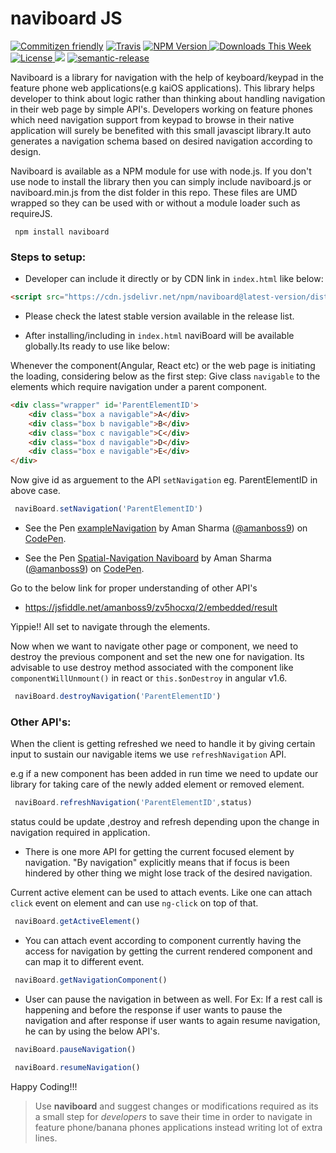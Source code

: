 # naviboard JS

[![Commitizen friendly](https://img.shields.io/badge/commitizen-friendly-brightgreen.svg)](http://commitizen.github.io/cz-cli/)
[![Travis](https://img.shields.io/travis/amanboss9/naviboard.svg)](https://travis-ci.org/amanboss9/naviboard.svg?branch=master)
[ ![NPM Version](http://img.shields.io/npm/v/naviboard.svg?style=flat) ](https://www.npmjs.com/package/naviboard)
[ ![Downloads This Week](http://img.shields.io/npm/dm/naviboard.svg?style=flat) ](https://www.npmjs.com/package/naviboard)
[ ![License](http://img.shields.io/npm/l/naviboard.svg?style=flat) ](https://www.npmjs.com/package/naviboard)
[![](https://data.jsdelivr.com/v1/package/npm/naviboard/badge)](https://www.jsdelivr.com/package/npm/naviboard)
[![semantic-release](https://img.shields.io/badge/%20%20%F0%9F%93%A6%F0%9F%9A%80-semantic--release-e10079.svg)](https://github.com/semantic-release/semantic-release)


Naviboard is a library for navigation with the help of keyboard/keypad in the feature phone web applications(e.g kaiOS applications). This library helps developer to think about logic rather than thinking about handling navigation in their web page by simple API's. Developers working on feature phones which need navigation support from keypad to browse in their native application will surely be benefited with this small javascipt library.It auto generates a navigation schema based on desired navigation according to design.

Naviboard is available as a NPM module for use with node.js. If you don't use node to install the library then you can simply include naviboard.js or naviboard.min.js from the dist folder in this repo. These files are UMD wrapped so they can be used with or without a module loader such as requireJS.

```
 npm install naviboard
```

### Steps to setup: 
- Developer can include it directly or by CDN link in `index.html` like below: 

```html
<script src="https://cdn.jsdelivr.net/npm/naviboard@latest-version/dist/naviboard.min.js"></script>
```
- Please check the latest stable version available in the release list.

- After installing/including in `index.html` naviBoard will be available globally.Its ready to use like below:

Whenever the component(Angular, React etc) or the web page is initiating the loading, considering below as the first step:
Give class `navigable` to the elements which require navigation under a parent component.

```html
<div class="wrapper" id='ParentElementID'>
    <div class="box a navigable">A</div>
    <div class="box b navigable">B</div>
    <div class="box c navigable">C</div>
    <div class="box d navigable">D</div>
    <div class="box e navigable">E</div>
</div>
```
Now give id as arguement to the API `setNavigation` eg. ParentElementID in above case.

```javascript
 naviBoard.setNavigation('ParentElementID')
```
- <p data-height="265" data-theme-id="light" data-slug-hash="ZRdZxQ" data-default-tab="html,result" data-user="amanboss9" data-embed-version="2" data-pen-title="exampleNavigation" class="codepen">See the Pen <a href="https://codepen.io/amanboss9/pen/ZRdZxQ/">exampleNavigation</a> by Aman Sharma (<a href="https://codepen.io/amanboss9">@amanboss9</a>) on <a href="https://codepen.io">CodePen</a>.</p>

- <p data-height="277" data-theme-id="0" data-slug-hash="zLYwaZ" data-default-tab="js,result" data-user="amanboss9" data-pen-title="Spatial-Navigation Naviboard" class="codepen">See the Pen <a href="https://codepen.io/amanboss9/pen/zLYwaZ/">Spatial-Navigation Naviboard</a> by Aman Sharma (<a href="https://codepen.io/amanboss9">@amanboss9</a>) on <a href="https://codepen.io">CodePen</a>.</p>

Go to the below link for proper understanding of other API's

- https://jsfiddle.net/amanboss9/zv5hocxq/2/embedded/result

Yippie!!
All set to navigate through the elements.

Now when we want to navigate other page or component, we need to destroy the previous component and set the new one for navigation. Its advisable to use destroy method associated with the component like `componentWillUnmount()` in react or `this.$onDestroy` in angular v1.6.

```javascript
 naviBoard.destroyNavigation('ParentElementID')
```
### Other API's: 

When the client is getting refreshed we need to handle it by giving certain input to sustain our navigable items we use `refreshNavigation` API.

e.g if a new component has been added in run time we need to update our library for taking care of the newly added element or removed element.

```javascript
 naviBoard.refreshNavigation('ParentElementID',status)
```

status could be update ,destroy and refresh depending upon the change in navigation required in application.

- There is one more API for getting the current focused element by navigation. "By navigation" explicitly means that if focus is been hindered by other thing we might lose track of the desired navigation.

Current active element can be used to attach events. Like one can attach `click` event on element and can use `ng-click` on top of that.

```javascript
 naviBoard.getActiveElement()
```

- You can attach event according to component currently having the access for navigation by getting the current rendered component and can map it to different event.


```javascript
 naviBoard.getNavigationComponent()
``` 
- User can pause the navigation in between as well. For Ex: If a rest call is happening and before the response if user wants to pause the navigation and after response if user wants to again resume navigation, he can by using the below API's.


```javascript
 naviBoard.pauseNavigation()
``` 


```javascript
 naviBoard.resumeNavigation()
``` 




Happy Coding!!!

> Use **naviboard** and suggest changes or modifications required as its a small step for *developers* to save their time in order to navigate in feature phone/banana phones applications instead writing lot of extra lines.
